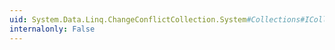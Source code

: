 ```yaml
---
uid: System.Data.Linq.ChangeConflictCollection.System#Collections#ICollection#SyncRoot
internalonly: False
---
```

